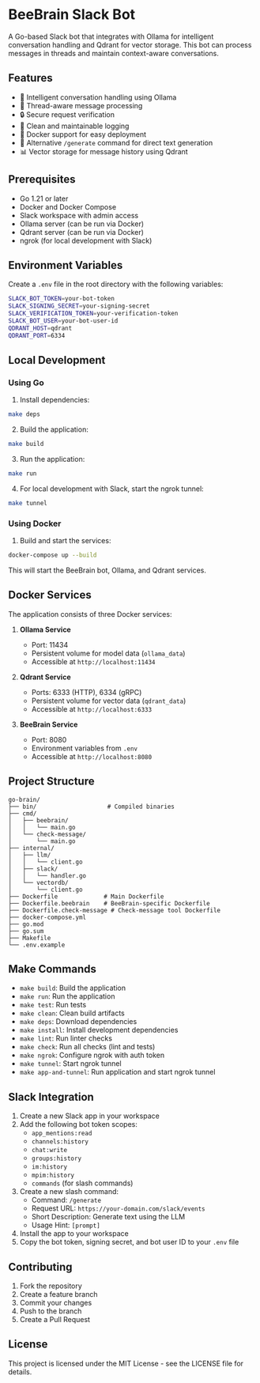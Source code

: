 # BeeBrain Slack Bot

A Go-based Slack bot that integrates with Ollama for intelligent conversation handling and Qdrant for vector storage. This bot can process messages in threads and maintain context-aware conversations.

## Features

- 🤖 Intelligent conversation handling using Ollama
- 🧵 Thread-aware message processing
- 🔒 Secure request verification
- 📝 Clean and maintainable logging
- 🐳 Docker support for easy deployment
- 🔄 Alternative `/generate` command for direct text generation
- 📊 Vector storage for message history using Qdrant

## Prerequisites

- Go 1.21 or later
- Docker and Docker Compose
- Slack workspace with admin access
- Ollama server (can be run via Docker)
- Qdrant server (can be run via Docker)
- ngrok (for local development with Slack)

## Environment Variables

Create a `.env` file in the root directory with the following variables:

```bash
SLACK_BOT_TOKEN=your-bot-token
SLACK_SIGNING_SECRET=your-signing-secret
SLACK_VERIFICATION_TOKEN=your-verification-token
SLACK_BOT_USER=your-bot-user-id
QDRANT_HOST=qdrant
QDRANT_PORT=6334
```

## Local Development

### Using Go

1. Install dependencies:
```bash
make deps
```

2. Build the application:
```bash
make build
```

3. Run the application:
```bash
make run
```

4. For local development with Slack, start the ngrok tunnel:
```bash
make tunnel
```

### Using Docker

1. Build and start the services:
```bash
docker-compose up --build
```

This will start the BeeBrain bot, Ollama, and Qdrant services.

## Docker Services

The application consists of three Docker services:

1. **Ollama Service**
   - Port: 11434
   - Persistent volume for model data (`ollama_data`)
   - Accessible at `http://localhost:11434`

2. **Qdrant Service**
   - Ports: 6333 (HTTP), 6334 (gRPC)
   - Persistent volume for vector data (`qdrant_data`)
   - Accessible at `http://localhost:6333`

3. **BeeBrain Service**
   - Port: 8080
   - Environment variables from `.env`
   - Accessible at `http://localhost:8080`

## Project Structure

```
go-brain/
├── bin/                    # Compiled binaries
├── cmd/
│   ├── beebrain/
│   │   └── main.go
│   └── check-message/
│       └── main.go
├── internal/
│   ├── llm/
│   │   └── client.go
│   ├── slack/
│   │   └── handler.go
│   └── vectordb/
│       └── client.go
├── Dockerfile             # Main Dockerfile
├── Dockerfile.beebrain    # BeeBrain-specific Dockerfile
├── Dockerfile.check-message # Check-message tool Dockerfile
├── docker-compose.yml
├── go.mod
├── go.sum
├── Makefile
└── .env.example
```

## Make Commands

- `make build`: Build the application
- `make run`: Run the application
- `make test`: Run tests
- `make clean`: Clean build artifacts
- `make deps`: Download dependencies
- `make install`: Install development dependencies
- `make lint`: Run linter checks
- `make check`: Run all checks (lint and tests)
- `make ngrok`: Configure ngrok with auth token
- `make tunnel`: Start ngrok tunnel
- `make app-and-tunnel`: Run application and start ngrok tunnel

## Slack Integration

1. Create a new Slack app in your workspace
2. Add the following bot token scopes:
   - `app_mentions:read`
   - `channels:history`
   - `chat:write`
   - `groups:history`
   - `im:history`
   - `mpim:history`
   - `commands` (for slash commands)
3. Create a new slash command:
   - Command: `/generate`
   - Request URL: `https://your-domain.com/slack/events`
   - Short Description: Generate text using the LLM
   - Usage Hint: `[prompt]`
4. Install the app to your workspace
5. Copy the bot token, signing secret, and bot user ID to your `.env` file

## Contributing

1. Fork the repository
2. Create a feature branch
3. Commit your changes
4. Push to the branch
5. Create a Pull Request

## License

This project is licensed under the MIT License - see the LICENSE file for details. 